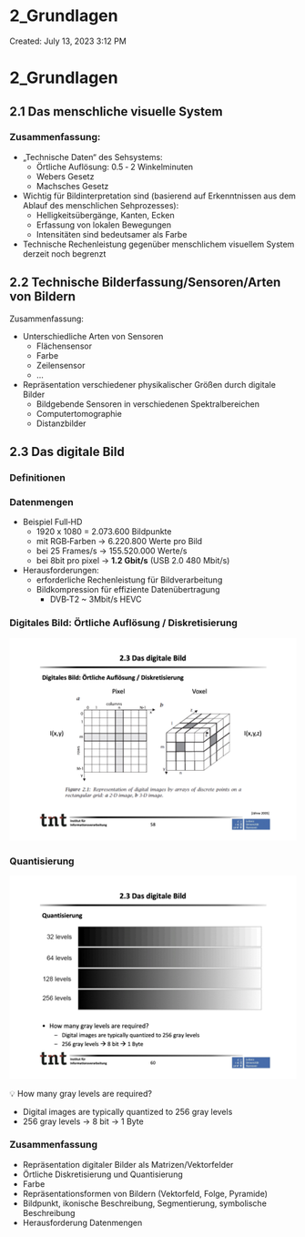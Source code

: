 # 2_Grundlagen

Created: July 13, 2023 3:12 PM

# 2_Grundlagen

## 2.1 Das menschliche visuelle System

### Zusammenfassung:

- „Technische Daten“ des Sehsystems:
    - Örtliche Auflösung: 0.5 ‐ 2 Winkelminuten
    - Webers Gesetz
    - Machsches Gesetz
- Wichtig für Bildinterpretation sind (basierend auf Erkenntnissen aus dem Ablauf des menschlichen Sehprozesses):
    - Helligkeitsübergänge, Kanten, Ecken
    - Erfassung von lokalen Bewegungen
    - Intensitäten sind bedeutsamer als Farbe
- Technische Rechenleistung gegenüber menschlichem visuellem System derzeit noch begrenzt

## 2.2 Technische Bilderfassung/Sensoren/Arten von Bildern

Zusammenfassung:

- Unterschiedliche Arten von Sensoren
    - Flächensensor
    - Farbe
    - Zeilensensor
    - …
- Repräsentation verschiedener physikalischer Größen durch digitale Bilder
    - Bildgebende Sensoren in verschiedenen Spektralbereichen
    - Computertomographie
    - Distanzbilder

## 2.3 Das digitale Bild

### Definitionen

### Datenmengen

- Beispiel Full‐HD
    - 1920 x 1080 = 2.073.600 Bildpunkte
    - mit RGB‐Farben → 6.220.800 Werte pro Bild
    - bei 25 Frames/s → 155.520.000 Werte/s
    - bei 8bit pro pixel → **1.2 Gbit/s** (USB 2.0 480 Mbit/s)
- Herausforderungen:
    - erforderliche Rechenleistung für Bildverarbeitung
    - Bildkompression für effiziente Datenübertragung
        - DVB‐T2 ~ 3Mbit/s HEVC

### Digitales Bild: Örtliche Auflösung / Diskretisierung

![Untitled](2_Grundlagen/Untitled.png)

### Quantisierung

![Untitled](2_Grundlagen/Untitled%201.png)

<aside>
💡 How many gray levels are required?

- Digital images are typically quantized to 256 gray levels
- 256 gray levels → 8 bit → 1 Byte
</aside>

### Zusammenfassung

- Repräsentation digitaler Bilder als Matrizen/Vektorfelder
- Örtliche Diskretisierung und Quantisierung
- Farbe
- Repräsentationsformen von Bildern (Vektorfeld, Folge, Pyramide)
- Bildpunkt, ikonische Beschreibung, Segmentierung, symbolische Beschreibung
- Herausforderung Datenmengen
